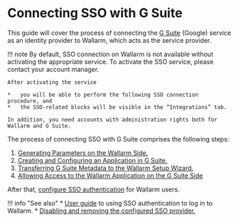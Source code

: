 #   Connecting SSO with G Suite

[doc-setup-sp]:                     setup-sp.md
[doc-setup-idp]:                    setup-idp.md    
[doc-metadata-transfer]:            metadata-transfer.md
[doc-allow-access-to-wl]:           allow-access-to-wl.md

[doc-user-sso-guide]:               ../../../../user-guides/use-sso.md

[doc-employ-sso]:                   ../employ-user-auth.md
[doc-disable-sso]:                  ../disable-sso-provider.md

[link-gsuite]:                      https://gsuite.google.com/

This guide will cover the process of connecting the [G Suite][link-gsuite] (Google) service as an identity provider to Wallarm, which acts as the service provider.

!!! note
    By default, SSO connection on Wallarm is not available without activating the appropriate service. To activate the SSO service, please contact your account manager.
    
    After activating the service
    
    *   you will be able to perform the following SSO connection procedure, and
    *   the SSO-related blocks will be visible in the “Integrations” tab.
    
    In addition, you need accounts with administration rights both for Wallarm and G Suite.

The process of connecting SSO with G Suite comprises the following steps:
1.  [Generating Parameters on the Wallarm Side.][doc-setup-sp]
2.  [Creating and Configuring an Application in G Suite.][doc-setup-idp]
3.  [Transferring G Suite Metadata to the Wallarm Setup Wizard.][doc-metadata-transfer]
4.  [Allowing Access to the Wallarm Application on the G Suite Side][doc-allow-access-to-wl]

After that, [configure SSO authentication][doc-employ-sso] for Wallarm users.

!!! info "See also"
    * [User guide][doc-user-sso-guide] to using SSO authentication to log in to Wallarm.
    * [Disabling and removing the configured SSO provider.][doc-disable-sso]
